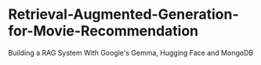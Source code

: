 # Retrieval-Augmented-Generation-for-Movie-Recommendation
Building a RAG System With Google's Gemma, Hugging Face and MongoDB
